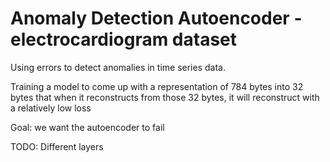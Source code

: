 # Anomaly Detection Autoencoder - electrocardiogram dataset 

Using errors to detect anomalies in time series data.

Training a model to come up with a representation of 784 bytes into 32 bytes that when it reconstructs from those 32 bytes, it will reconstruct with a relatively low loss

Goal: we want the autoencoder to fail

TODO:
Different layers 